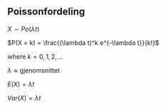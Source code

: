 ## Poissonfordeling

$X \sim Po(λt)$

$P(X = k) = \frac{(\lambda t)^k e^{-\lambda t}}{k!}$

where $k = 0, 1, 2, \ldots$

$\lambda \approx \text{gjenomsnittet}$

$E(X) = \lambda t$

$Var(X) = \lambda t$